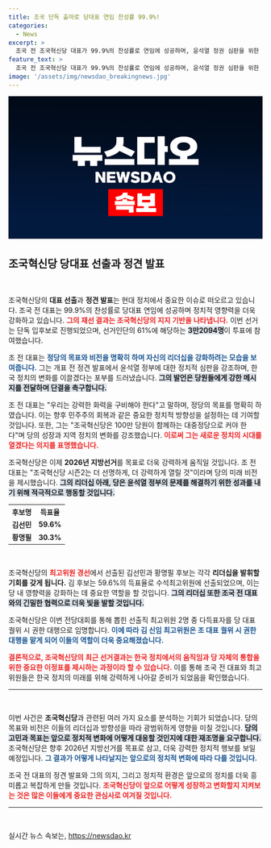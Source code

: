 ```yaml
---
title: 조국 단독 출마로 당대표 연임 찬성률 99.9%!
categories:
  - News
excerpt: >
  조국 전 조국혁신당 대표가 99.9%의 찬성률로 연임에 성공하며, 윤석열 정권 심판을 위한 강력한 결의를 다졌다. 그는 당원들과 함께 정치적 변화를 이끌겠다는 의지를 밝혔다.
feature_text: >
  조국 전 조국혁신당 대표가 99.9%의 찬성률로 연임에 성공하며, 윤석열 정권 심판을 위한 강력한 결의를 다졌다. 그는 당원들과 함께 정치적 변화를 이끌겠다는 의지를 밝혔다.
image: '/assets/img/newsdao_breakingnews.jpg'
---
```


<p><img src="/assets/img/newsdao_breakingnews.jpg" alt="implanttips 속보" /></p>

<h2 data-ke-size="size26">조국혁신당 당대표 선출과 정견 발표</h2>

<p data-ke-size="size16">&nbsp;</p>

<p>조국혁신당의 <b>대표 선출</b>과 <b>정견 발표</b>는 현대 정치에서 중요한 이슈로 떠오르고 있습니다. 조국 전 대표는 99.9%의 찬성률로 당대표 연임에 성공하며 정치적 영향력을 더욱 강화하고 있습니다. <b><span style="color: #ee2323;">그의 재선 결과는 조국혁신당의 지지 기반을 나타냅니다.</span></b> 이번 선거는 단독 입후보로 진행되었으며, 선거인단의 61%에 해당하는 <b><span style="background-color: #21538527;">3만2094명</span></b>이 투표에 참여했습니다. </p>

<p>조 전 대표는 <b><span style="color: #1a5490;">정당의 목표와 비전을 명확히 하며 자신의 리더십을 강화하려는 모습을 보여줍니다.</span></b> 그는 개표 전 정견 발표에서 윤석열 정부에 대한 정치적 심판을 강조하며, 한국 정치의 변화를 이끌겠다는 포부를 드러냈습니다. <b><span style="background-color: #21538527;">그의 발언은 당원들에게 강한 메시지를 전달하며 단결을 촉구합니다.</span></b> </p>

<p>조 전 대표는 "우리는 강력한 화력을 구비해야 한다"고 말하며, 정당의 목표를 명확히 하였습니다. 이는 향후 민주주의 회복과 같은 중요한 정치적 방향성을 설정하는 데 기여할 것입니다. 또한, 그는 "조국혁신당은 100만 당원이 함께하는 대중정당으로 커야 한다"며 당의 성장과 지역 정치의 변화를 강조했습니다. <b><span style="color: #ee2323;">이로써 그는 새로운 정치의 시대를 열겠다는 의지를 표명했습니다.</span></b> </p>

<p>조국혁신당은 이제 <b>2026년 지방선거</b>를 목표로 더욱 강력하게 움직일 것입니다. 조 전 대표는 "조국혁신당 시즌2는 더 선명하게, 더 강력하게 열릴 것"이라며 당의 미래 비전을 제시했습니다. <b><span style="background-color: #21538527;">그의 리더십 아래, 당은 윤석열 정부의 문제를 해결하기 위한 성과를 내기 위해 적극적으로 행동할 것입니다.</span></b></p>

<table style="width: 100%;">
    <tr>
        <th style="text-align: center;"><b>후보명</b></th>
        <th style="text-align: center;"><b>득표율</b></th>
    </tr>
    <tr>
        <td style="text-align: center; height: 17px;"><b>김선민</b></td>
        <td style="text-align: center; height: 17px;"><b>59.6%</b></td>
    </tr>
    <tr>
        <td style="text-align: center; height: 17px;"><b>황명필</b></td>
        <td style="text-align: center; height: 17px;"><b>30.3%</b></td>
    </tr>
</table>

<p data-ke-size="size16">&nbsp;</p>

<p>조국혁신당의 <b><span style="color: #ee2323;">최고위원 경선</span></b>에서 선출된 김선민과 황명필 후보는 각각 <b>리더십을 발휘할 기회를 갖게 됩니다.</b> 김 후보는 59.6%의 득표율로 수석최고위원에 선출되었으며, 이는 당 내 영향력을 강화하는 데 중요한 역할을 할 것입니다. <b><span style="background-color: #21538527;">그의 리더십 또한 조국 전 대표와의 긴밀한 협력으로 더욱 빛을 발할 것입니다.</span></b></p>

<p>조국혁신당은 이번 전당대회를 통해 뽑힌 선출직 최고위원 2명 중 다득표자를 당 대표 궐위 시 권한 대행으로 임명합니다. <b><span style="color: #1a5490;">이에 따라 김 신임 최고위원은 조 대표 궐위 시 권한대행을 맡게 되어 이들의 역할이 더욱 중요해졌습니다.</span></b> </p>

<p><b><span style="color: #ee2323;">결론적으로, 조국혁신당의 최근 선거결과는 한국 정치에서의 움직임과 당 자체의 통합을 위한 중요한 이정표를 제시하는 과정이라 할 수 있습니다.</span></b> 이를 통해 조국 전 대표와 최고위원들은 한국 정치의 미래를 위해 강력하게 나아갈 준비가 되었음을 확인했습니다. </p>

<hr>

<p data-ke-size="size16">&nbsp;</p>

<p>이번 사건은 <b>조국혁신당</b>과 관련된 여러 가지 요소를 분석하는 기회가 되었습니다. 당의 목표와 비전은 이들의 리더십과 방향성을 따라 광범위하게 영향을 미칠 것입니다. <b><span style="background-color: #21538527;">당의 고민과 목표는 앞으로 정치적 변화에 어떻게 대응할 것인지에 대한 재조명을 요구합니다.</span></b> 조국혁신당은 향후 2026년 지방선거를 목표로 삼고, 더욱 강력한 정치적 행보를 보일 예정입니다. <b><span style="color: #1a5490;">그 결과가 어떻게 나타날지는 앞으로의 정치적 변화에 따라 다를 것입니다.</span></b> </p>

<p>조국 전 대표의 정견 발표와 그의 의지, 그리고 정치적 환경은 앞으로의 정치를 더욱 흥미롭고 복잡하게 만들 것입니다. <b><span style="color: #ee2323;">조국혁신당이 앞으로 어떻게 성장하고 변화할지 지켜보는 것은 많은 이들에게 중요한 관심사로 여겨질 것입니다.</span></b> </p>

<hr>

<p data-ke-size="size16">&nbsp;</p>
실시간 뉴스 속보는, <a href="https://newsdao.kr" rel="dofollow">https://newsdao.kr</a>


